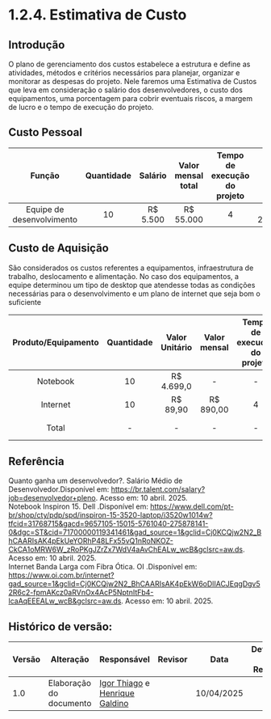 # 1.2.4. Estimativa de Custo

## Introdução

O plano de gerenciamento dos custos estabelece a estrutura e define as atividades, métodos e critérios necessários para planejar, organizar e monitorar as despesas do projeto. Nele faremos uma Estimativa de Custos que leva em consideração o salário dos desenvolvedores, o custo dos equipamentos, uma porcentagem para cobrir eventuais riscos, a margem de lucro e o tempo de execução do projeto.

## Custo Pessoal

| Função | Quantidade| Salário | Valor mensal total| Tempo de execução do projeto| Valor Total|
|:------:|:------:|:------:|:------:|:------:|:------:|
| Equipe de desenvolvimento | 10 | R$ 5.500 | R$ 55.000| 4 |R$ 220.000|

## Custo de Aquisição

São considerados os custos referentes a equipamentos, infraestrutura de trabalho, deslocamento e alimentação. No caso dos equipamentos, a equipe determinou um tipo de desktop que atendesse todas as condições necessárias para o desenvolvimento e um plano de internet que seja bom o suficiente 

|Produto/Equipamento | Quantidade |Valor Unitário |Valor mensal | Tempo de execução do projeto|Valor Total|
|:----:|:----:|:----:|:----:|:------:|:------:|
|Notebook|10|R$ 4.699,0| - | - | R$ 46.990,0|
|Internet|10|R$ 89,90| R$ 890,00 | 4 | R$ 3.560,00|
|Total|-|-|-|-| R$ 38.639,02|

## Referência

Quanto ganha um desenvolvedor?. Salário Médio de Desenvolvedor.Disponível em: https://br.talent.com/salary?job=desenvolvedor+pleno. Acesso em: 10 abril. 2025.         
Notebook Inspiron 15. Dell .Disponível em: https://www.dell.com/pt-br/shop/cty/pdp/spd/inspiron-15-3520-laptop/i3520w1014w?tfcid=31768715&gacd=9657105-15015-5761040-275878141-0&dgc=ST&cid=71700000119341461&gad_source=1&gclid=Cj0KCQjw2N2_BhCAARIsAK4pEkUeYORhP48LFx55vQ1nRoNKOZ-CkCA1oMRW6W_zRoPKgJZrZx7WdV4aAvChEALw_wcB&gclsrc=aw.ds. Acesso em: 10 abril. 2025.      
Internet Banda Larga com Fibra Ótica. OI .Disponível em: https://www.oi.com.br/internet?gad_source=1&gclid=Cj0KCQjw2N2_BhCAARIsAK4pEkW6oDlIACJEqgDgv52R6c2-fpmAKcz0aRVnOx4AcP5NptnItFb4-lcaAqEEEALw_wcB&gclsrc=aw.ds. Acesso em: 10 abril. 2025.


## Histórico de versão:

| Versão | Alteração                  | Responsável     | Revisor | Data       | Detalhes da Revisão |
| -      | -                          | -               | -       | -          | -                   |
| 1.0    | Elaboração do documento | [Igor Thiago](https://github.com/Igor-Thiago) e [Henrique Galdino](https://github.com/hgaldino05)| | 10/04/2025 | |